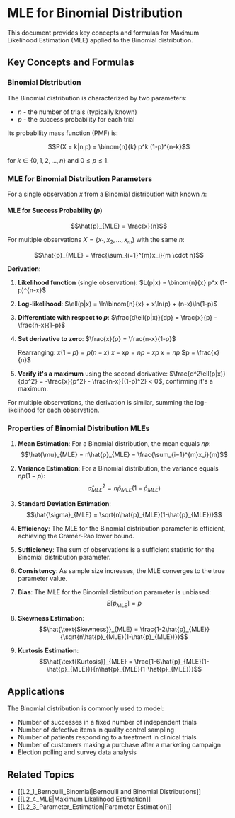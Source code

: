 # MLE for Binomial Distribution

This document provides key concepts and formulas for Maximum Likelihood Estimation (MLE) applied to the Binomial distribution.

## Key Concepts and Formulas

### Binomial Distribution

The Binomial distribution is characterized by two parameters:
- $n$ - the number of trials (typically known)
- $p$ - the success probability for each trial

Its probability mass function (PMF) is:

$$P(X = k|n,p) = \binom{n}{k} p^k (1-p)^{n-k}$$

for $k \in \{0, 1, 2, \ldots, n\}$ and $0 \leq p \leq 1$.

### MLE for Binomial Distribution Parameters

For a single observation $x$ from a Binomial distribution with known $n$:

#### MLE for Success Probability ($p$)

$$\hat{p}_{MLE} = \frac{x}{n}$$

For multiple observations $X = \{x_1, x_2, \ldots, x_m\}$ with the same $n$:

$$\hat{p}_{MLE} = \frac{\sum_{i=1}^{m}x_i}{m \cdot n}$$

**Derivation**:
1. **Likelihood function** (single observation):
   $L(p|x) = \binom{n}{x} p^x (1-p)^{n-x}$

2. **Log-likelihood**:
   $\ell(p|x) = \ln\binom{n}{x} + x\ln(p) + (n-x)\ln(1-p)$

3. **Differentiate with respect to $p$**:
   $\frac{d\ell(p|x)}{dp} = \frac{x}{p} - \frac{n-x}{1-p}$

4. **Set derivative to zero**:
   $\frac{x}{p} = \frac{n-x}{1-p}$
   
   Rearranging:
   $x(1-p) = p(n-x)$
   $x - xp = np - xp$
   $x = np$
   $p = \frac{x}{n}$

5. **Verify it's a maximum** using the second derivative:
   $\frac{d^2\ell(p|x)}{dp^2} = -\frac{x}{p^2} - \frac{n-x}{(1-p)^2} < 0$, confirming it's a maximum.

For multiple observations, the derivation is similar, summing the log-likelihood for each observation.

### Properties of Binomial Distribution MLEs

1. **Mean Estimation**: 
   For a Binomial distribution, the mean equals $np$:
   $$\hat{\mu}_{MLE} = n\hat{p}_{MLE} = \frac{\sum_{i=1}^{m}x_i}{m}$$

2. **Variance Estimation**: 
   For a Binomial distribution, the variance equals $np(1-p)$:
   $$\hat{\sigma}^2_{MLE} = n\hat{p}_{MLE}(1-\hat{p}_{MLE})$$

3. **Standard Deviation Estimation**:
   $$\hat{\sigma}_{MLE} = \sqrt{n\hat{p}_{MLE}(1-\hat{p}_{MLE})}$$

4. **Efficiency**: 
   The MLE for the Binomial distribution parameter is efficient, achieving the Cramér-Rao lower bound.

5. **Sufficiency**: 
   The sum of observations is a sufficient statistic for the Binomial distribution parameter.

6. **Consistency**: 
   As sample size increases, the MLE converges to the true parameter value.

7. **Bias**: 
   The MLE for the Binomial distribution parameter is unbiased:
   $$E[\hat{p}_{MLE}] = p$$

8. **Skewness Estimation**:
   $$\hat{\text{Skewness}}_{MLE} = \frac{1-2\hat{p}_{MLE}}{\sqrt{n\hat{p}_{MLE}(1-\hat{p}_{MLE})}}$$

9. **Kurtosis Estimation**:
   $$\hat{\text{Kurtosis}}_{MLE} = \frac{1-6\hat{p}_{MLE}(1-\hat{p}_{MLE})}{n\hat{p}_{MLE}(1-\hat{p}_{MLE})}$$

## Applications

The Binomial distribution is commonly used to model:
- Number of successes in a fixed number of independent trials
- Number of defective items in quality control sampling
- Number of patients responding to a treatment in clinical trials
- Number of customers making a purchase after a marketing campaign
- Election polling and survey data analysis

## Related Topics

- [[L2_1_Bernoulli_Binomial|Bernoulli and Binomial Distributions]]
- [[L2_4_MLE|Maximum Likelihood Estimation]]
- [[L2_3_Parameter_Estimation|Parameter Estimation]] 